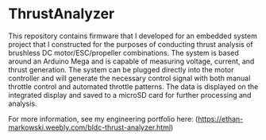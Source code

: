 # ThrustAnalyzer

This repository contains firmware that I developed for an embedded system project that I constructed for the purposes of conducting thrust analysis of brushless DC motor/ESC/propeller combinations. The system is based around an Arduino Mega and is capable of measuring voltage, current, and thrust generation. The system can be plugged directly into the motor controller and will generate the necessary control signal with both manual throttle control and automated throttle patterns. The data is displayed on the integrated display and saved to a microSD card for further processing and analysis. 

For more information, see my engineering portfolio here: (https://ethan-markowski.weebly.com/bldc-thrust-analyzer.html)
